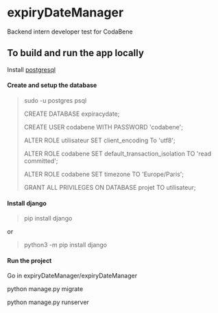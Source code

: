 # expiryDateManager
Backend intern developer test for CodaBene

## To build and run the app locally
Install [postgresql](https://www.postgresql.org/download/)

#### Create and setup the database
> sudo -u postgres psql
> 
> CREATE DATABASE expiracydate;
> 
> CREATE USER codabene WITH PASSWORD 'codabene';
> 
> ALTER ROLE utilisateur SET client_encoding To 'utf8';
> 
> ALTER ROLE codabene SET default_transaction_isolation TO 'read committed';
> 
> ALTER ROLE codabene SET timezone TO 'Europe/Paris';
> 
> GRANT ALL PRIVILEGES ON DATABASE projet TO utilisateur;
> 

#### Install django
> pip install django

or

> python3 -m pip install django

#### Run the project

Go in expiryDateManager/expiryDateManager

python manage.py migrate

python manage.py runserver
